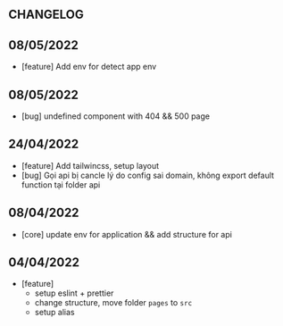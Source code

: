 ## CHANGELOG


## 08/05/2022
- [feature] Add env for detect app env
## 08/05/2022
- [bug] undefined component with  404 && 500 page
## 24/04/2022

- [feature] Add tailwincss, setup layout
- [bug] Gọi api bị cancle lý do config sai domain, không export default function tại folder api

## 08/04/2022
- [core] update env for application && add structure for api

## 04/04/2022
- [feature] 
  - setup eslint + prettier
  - change structure, move folder `pages` to `src`
  - setup alias
